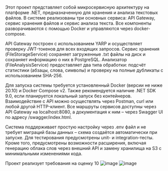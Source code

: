 Этот проект представляет собой микросервисную архитектуру на платформе .NET, предназначенную для хранения и анализа текстовых файлов. В системе реализованы три основных сервиса: API Gateway, сервис хранения файлов и сервис анализа текста. Все компоненты разворачиваются с помощью Docker и управляются через docker-compose.

API Gateway построен с использованием YARP и осуществляет проверку JWT-токенов для всех входящих запросов. Сервис хранения (FileStorageService) сохраняет загруженные .txt файлы на диск и сохраняет информацию о них в PostgreSQL. Анализатор (FileAnalysisService) предоставляет два типа обработки: подсчёт статистики (абзацы, слова, символы) и проверку на полные дубликаты с использованием SHA-256.

Для запуска системы требуется установленный Docker (версии не ниже 20.10) и Docker Compose v2. Также рекомендуется наличие .NET SDK 9.0, если планируется локальный запуск без контейнеров. Взаимодействие с API можно осуществлять через Postman, curl или любой другой HTTP-клиент. Все маршруты сервисов доступны через API Gateway на localhost:8080, а документация к ним – через Swagger UI по адресу /swagger/index.html.

Система поддерживает простую настройку через .env файл и не требует миграций базы данных – схема создаётся автоматически при запуске. Для тестирования предусмотрены unit- и integration-тесты. Кроме того, предусмотрены возможности расширения, включая генерацию облака слов через внешний API и замену хранилища на S3 с минимальными изменениями кода.

Проект реализует требования на оценку 10
![image](https://github.com/user-attachments/assets/82f531c8-2fdd-4601-8806-b146eb4cd11c)
![image](https://github.com/user-attachments/assets/a85eb344-f0f3-4bb6-b860-93210708a470)


